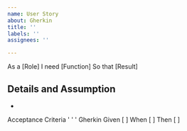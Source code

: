 ```yaml
---
name: User Story
about: Gherkin
title: ''
labels: ''
assignees: ''

---
```


As a [Role]
I need [Function]
So that [Result]

Details and Assumption
-
-

Acceptance Criteria
' ' ' Gherkin
Given [ ]
When [ ]
Then [ ]
